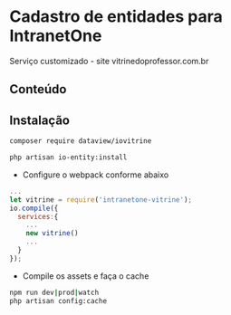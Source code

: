 # Cadastro de entidades para IntranetOne

Serviço customizado - site vitrinedoprofessor.com.br

## Conteúdo

## Instalação

```sh
composer require dataview/iovitrine
```

```sh
php artisan io-entity:install
```

- Configure o webpack conforme abaixo

```js
...
let vitrine = require('intranetone-vitrine');
io.compile({
  services:{
    ...
    new vitrine()
    ...
  }
});

```

- Compile os assets e faça o cache

```sh
npm run dev|prod|watch
php artisan config:cache
```

